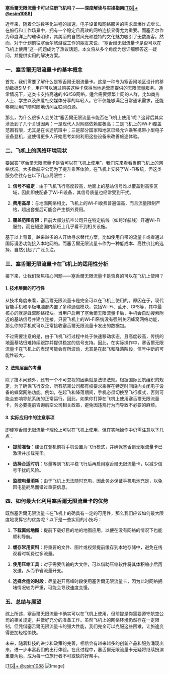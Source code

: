 **塞舌爾无限流量卡可以注册飞机吗？——深度解读与实操指南[[TG💪+ @esim1088](https://t.me/s/esim1088)]**

近年来，随着全球数字化进程的加速，电子设备和网络服务的需求呈爆炸式增长。在旅行和工作场景中，拥有一个稳定且高效的网络连接显得尤为重要。而塞舌尔作为印度洋上的璀璨明珠，其美丽的自然风光和独特的文化魅力吸引了无数游客。然而，对于计划前往塞舌尔旅游或工作的朋友来说，“塞舌爾无限流量卡是否可以在飞机上使用”这一问题成为了热议话题。本文将从多个角度为您详细解答这一疑问，并提供实用的解决方案。

### 一、塞舌爾无限流量卡的基本概念

首先，我们需要了解什么是塞舌爾无限流量卡。这是一种专为塞舌爾地区设计的移动数据SIM卡，用户可以通过购买这种卡获得当地运营商提供的无限流量服务。通常情况下，这类卡支持高速的4G/5G网络，适合需要频繁上网的人群，比如商务人士、学生以及热爱社交媒体分享的年轻人。它不仅能够满足日常通讯需求，还能够帮助用户随时随地访问互联网资源。

那么，为什么很多人会关注“塞舌爾无限流量卡能否在飞机上使用”呢？这背后其实涉及到了几个关键因素：一是现代人对网络依赖度极高；二是飞机上的Wi-Fi覆盖范围有限，尤其是在长途航班中；三是部分国家和地区已经允许乘客携带小型电子设备登机，这使得更多人开始思考如何利用这些设备来改善旅途体验。

### 二、飞机上的网络环境现状

要回答“塞舌爾无限流量卡是否可以在飞机上使用”，我们先来看看当前飞机上的网络状况。大多数航空公司为了提升乘客体验，在飞机上安装了Wi-Fi系统，但这类服务往往存在以下几点局限性：

1. **信号不稳定**：由于飞机飞行高度较高，地面上的基站信号难以覆盖到高空区域，因此即使配备了Wi-Fi设备，其信号质量也经常受到干扰。
   
2. **费用高昂**：与地面网络相比，飞机上的Wi-Fi收费普遍偏高，而且流量限制严格，超出套餐后可能会产生额外费用。
   
3. **覆盖范围有限**：目前大部分航空公司只在特定航线（如跨洋航线）开通Wi-Fi服务，而在短途国内航班上几乎看不到相关设施。

基于以上背景，越来越多的人开始寻求替代方案，比如使用自带的流量卡或者通过国际漫游功能接入本地网络。而塞舌爾无限流量卡作为一种低成本、高性价比的选择，自然引起了广泛关注。

### 三、塞舌爾无限流量卡在飞机上的适用性分析

接下来，让我们聚焦核心问题——塞舌爾无限流量卡是否真的可以在飞机上使用？

#### 1. 技术层面的可行性

从技术角度来看，塞舌爾无限流量卡是完全可以在飞机上使用的。原因在于，现代智能手机和平板电脑都内置了多种通信模块，包括Wi-Fi、蓝牙、GPS等，其中最核心的就是蜂窝网络模块。当用户启用了塞舌爾无限流量卡后，手机会自动搜索附近的基站信号并建立连接。只要飞机上的Wi-Fi系统没有强制关闭蜂窝网络功能，那么你的手机就可以正常接收塞舌爾无限流量卡发出的数据包。

不过需要注意的是，由于飞机飞行过程中处于快速移动状态，且高度较高，传统的地面基站很难持续跟踪并提供稳定的信号支持。因此，在实际操作中，塞舌爾无限流量卡在飞机上的表现可能会有所波动，尤其是在起飞和降落阶段，信号中断的可能性较大。

#### 2. 法规层面的考量

除了技术问题外，还有一个不可忽视的因素就是法律法规。根据国际民航组织的规定，为了确保飞行安全，所有航空公司都有权要求乘客在特定时间段内关闭电子设备的蜂窝网络功能。例如，在起飞和降落期间，手机必须切换至飞行模式，否则可能会影响导航系统的正常运行。因此，如果你打算在飞机上使用塞舌爾无限流量卡，务必要提前咨询航空公司相关政策，避免因违规行为而导致不必要的麻烦。

#### 3. 实际应用中的注意事项

即便塞舌爾无限流量卡理论上可以在飞机上使用，但在实际操作中仍需注意以下几点：

- **提前准备**：建议在登机前将手机设置为飞行模式，并确保塞舌爾无限流量卡已激活并加载完毕。
  
- **选择合适时机**：尽量等到飞机平稳飞行后再启用塞舌爾无限流量卡，以减少信号干扰的风险。
  
- **监控电量消耗**：由于飞机上无法随时充电，因此务必保证手机电池充足，以免因电量耗尽而错过重要信息。

### 四、如何最大化利用塞舌爾无限流量卡的优势

既然塞舌爾无限流量卡在飞机上的确具有一定的可用性，那么我们应该如何最大限度地发挥它的优势呢？以下是一些实用的小技巧：

1. **下载离线地图**：提前下载好目的地的地图应用，以便在没有网络的情况下也能顺利导航。
   
2. **缓存常用资料**：将重要的文件、图片或视频提前缓存到本地存储中，避免在线观看时耗费过多流量。
   
3. **使用压缩工具**：对于需要传输的大文件，可以借助压缩软件将其体积缩小后再发送，从而节省流量开支。
   
4. **选择合适的时段**：尽量避开高峰时段使用塞舌爾无限流量卡，因为此时网络拥堵情况较为严重，可能会导致速度变慢。

### 五、总结与展望

综上所述，塞舌爾无限流量卡确实可以在飞机上使用，但前提是你需要遵守航空公司的相关规定，并做好充分的准备工作。虽然飞机上的网络环境仍然存在一定限制，但凭借塞舌爾无限流量卡的强大性能，我们完全可以克服这些困难，让旅途变得更加轻松愉快。

未来，随着科技的进步和政策的完善，相信会有越来越多的创新产品和服务涌现出来，进一步丰富我们的出行体验。在此过程中，塞舌爾无限流量卡无疑将继续扮演重要角色，成为每一位旅行者不可或缺的好帮手。

[[TG💪+ @esim1088](https://t.me/s/esim1088) ![Image](https://i.postimg.cc/4NQfJmqS/Snipaste-2025-05-13-00-14-12.png)]
